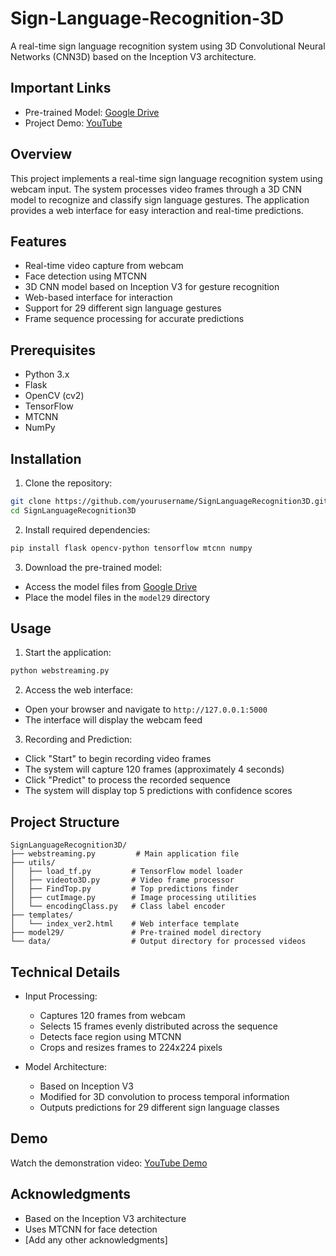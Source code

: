 # Sign-Language-Recognition-3D

A real-time sign language recognition system using 3D Convolutional Neural Networks (CNN3D) based on the Inception V3 architecture.

## Important Links
- Pre-trained Model: [Google Drive](https://drive.google.com/drive/u/2/folders/14_gpXuZrT9XtnPTk81D1cNr22mTuou6j)
- Project Demo: [YouTube](https://www.youtube.com/watch?v=DM33agCKVE0)

## Overview

This project implements a real-time sign language recognition system using webcam input. The system processes video frames through a 3D CNN model to recognize and classify sign language gestures. The application provides a web interface for easy interaction and real-time predictions.

## Features

- Real-time video capture from webcam
- Face detection using MTCNN
- 3D CNN model based on Inception V3 for gesture recognition
- Web-based interface for interaction
- Support for 29 different sign language gestures
- Frame sequence processing for accurate predictions

## Prerequisites

- Python 3.x
- Flask
- OpenCV (cv2)
- TensorFlow
- MTCNN
- NumPy

## Installation

1. Clone the repository:
```bash
git clone https://github.com/yourusername/SignLanguageRecognition3D.git
cd SignLanguageRecognition3D
```

2. Install required dependencies:
```bash
pip install flask opencv-python tensorflow mtcnn numpy
```

3. Download the pre-trained model:
- Access the model files from [Google Drive](https://drive.google.com/drive/u/2/folders/14_gpXuZrT9XtnPTk81D1cNr22mTuou6j)
- Place the model files in the `model29` directory

## Usage

1. Start the application:
```bash
python webstreaming.py
```

2. Access the web interface:
- Open your browser and navigate to `http://127.0.0.1:5000`
- The interface will display the webcam feed

3. Recording and Prediction:
- Click "Start" to begin recording video frames
- The system will capture 120 frames (approximately 4 seconds)
- Click "Predict" to process the recorded sequence
- The system will display top 5 predictions with confidence scores

## Project Structure

```
SignLanguageRecognition3D/
├── webstreaming.py         # Main application file
├── utils/
│   ├── load_tf.py         # TensorFlow model loader
│   ├── videoto3D.py       # Video frame processor
│   ├── FindTop.py         # Top predictions finder
│   ├── cutImage.py        # Image processing utilities
│   └── encodingClass.py   # Class label encoder
├── templates/
│   └── index_ver2.html    # Web interface template
├── model29/               # Pre-trained model directory
└── data/                  # Output directory for processed videos
```

## Technical Details

- Input Processing:
  - Captures 120 frames from webcam
  - Selects 15 frames evenly distributed across the sequence
  - Detects face region using MTCNN
  - Crops and resizes frames to 224x224 pixels

- Model Architecture:
  - Based on Inception V3
  - Modified for 3D convolution to process temporal information
  - Outputs predictions for 29 different sign language classes

## Demo

Watch the demonstration video: [YouTube Demo](https://www.youtube.com/watch?v=DM33agCKVE0)

## Acknowledgments

- Based on the Inception V3 architecture
- Uses MTCNN for face detection
- [Add any other acknowledgments]

